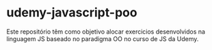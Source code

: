 # udemy-javascript-poo
Este repositório têm como objetivo alocar exercicios desenvolvidos na linguagem JS baseado no paradigma OO no curso de JS da Udemy. 

